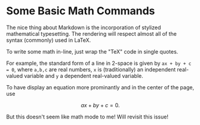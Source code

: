 # Some Basic Math Commands

The nice thing about Markdown is the incorporation of stylized mathematical typesetting. 
The rendering will respect almost all of the syntax (commonly) used in LaTeX.

To write some math in-line, just wrap the "TeX" code in single quotes. 

For example, the standard form of a line in 2-space is given by `ax + by + c = 0`, where `a,b,c` are real numbers, `x` is (traditionally) an independent real-valued variable and `y` a dependent real-valued variable.

To have display an equation more prominantly and in the center of the page, use

```math
ax + by + c = 0.
```


But this doesn't seem like math mode to me! Will revisit this issue!
